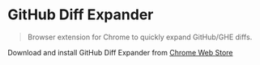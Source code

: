 # GitHub Diff Expander
> Browser extension for Chrome to quickly expand GitHub/GHE diffs.

Download and install GitHub Diff Expander from [Chrome Web Store](https://chrome.google.com/webstore/detail/github-diff-expander/ejheifokaocknlbclinjbfnnjoleepig)
